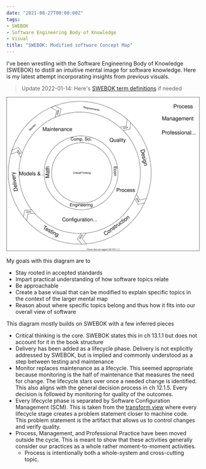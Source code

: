 ```yaml
---
date: "2021-08-27T00:00:00Z"
tags:
- SWEBOK
- Software Engineering Body of Knowledge
- Visual
title: "SWEBOK: Modified software Concept Map"
---
```


I've been wrestling with the Software Engineering Body of Knowledge (SWEBOK) to distill an intuitive mental image for software knowledge.
Here is my latest attempt incorporating insights from previous visuals.

> Update 2022-01-14: Here's [SWEBOK term definitions](../posts/2022-01-14-SWEBOK-term-definitions.md) if needed

![Topic Diagram](../../static/post-media/SWEBOK/topic-hierarchy-slim-cycle-separate-process.drawio.svg)

My goals with this diagram are to
- Stay rooted in accepted standards
- Impart practical understanding of how software topics relate
- Be approachable
- Create a base visual that can be modified to explain specific topics in the context of the larger mental map
- Reason about where specific topics belong and thus how it fits into our overall view of software

This diagram mostly builds on SWEBOK with a few inferred pieces 
- Critical thinking is the core. SWEBOK states this in ch 13.1.1 but does not account for it in the book structure
- Delivery has been added as a lifecycle phase. Delivery is not explicitly addressed by SWEBOK, but is implied and commonly understood as a step between testing and maintenance
- Monitor replaces maintenance as a lifecycle. This seemed appropriate because monitoring is the half of maintenance that measures the need for change. The lifecycle stars over once a needed change is identified. This also aligns with the general decision process in ch 12.1.5. Every decision is followed by monitoring for quality of the outcomes.
- Every lifecycle phase is separated by Software Configuration Management (SCM). This is taken from the [transform view](./2021-08-20-SWEBOK-transform-SCM.md) where every lifecycle stage creates a problem statement closer to machine code. This problem statement is the artifact that allows us to control changes and verify quality.
- Process, Management, and Professional Practice have been moved outside the cycle. This is meant to show that these activities generally consider our practices as a whole rather moment-to-moment activities.
  - Process is intentionally both a whole-system and cross-cutting topic. 

